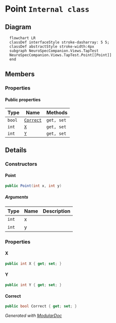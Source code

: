 # Point `Internal class`

## Diagram
```mermaid
  flowchart LR
  classDef interfaceStyle stroke-dasharray: 5 5;
  classDef abstractStyle stroke-width:4px
  subgraph NeuroSpecCompanion.Views.TapTest
  NeuroSpecCompanion.Views.TapTest.Point[[Point]]
  end
```

## Members
### Properties
#### Public  properties
| Type | Name | Methods |
| --- | --- | --- |
| `bool` | [`Correct`](#correct) | `get, set` |
| `int` | [`X`](#x) | `get, set` |
| `int` | [`Y`](#y) | `get, set` |

## Details
### Constructors
#### Point
```csharp
public Point(int x, int y)
```
##### Arguments
| Type | Name | Description |
| --- | --- | --- |
| `int` | x |   |
| `int` | y |   |

### Properties
#### X
```csharp
public int X { get; set; }
```

#### Y
```csharp
public int Y { get; set; }
```

#### Correct
```csharp
public bool Correct { get; set; }
```

*Generated with* [*ModularDoc*](https://github.com/hailstorm75/ModularDoc)
